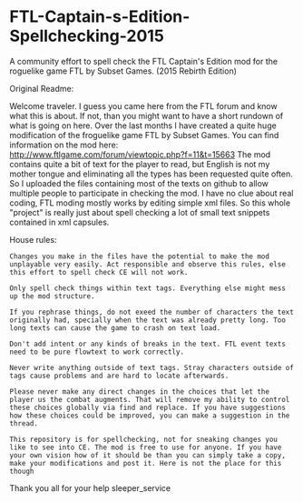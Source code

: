 FTL-Captain-s-Edition-Spellchecking-2015
========================================
A community effort to spell check the FTL Captain's Edition mod for the roguelike game FTL by Subset Games.
(2015 Rebirth Edition)

Original Readme:

Welcome traveler. I guess you came here from the FTL forum and know what this is about. If not, than you might want to have a short rundown of what is going on here. Over the last months I have created a quite huge modification of the froguelike game FTL by Subset Games. You can find information on the mod here: http://www.ftlgame.com/forum/viewtopic.php?f=11&t=15663 The mod contains quite a bit of text for the player to read, but English is not my mother tongue and eliminating all the types has been requested quite often. So I uploaded the files containing most of the texts on github to allow multiple people to participate in checking the mod. I have no clue about real coding, FTL moding mostly works by editing simple xml files. So this whole "project" is really just about spell checking a lot of small text snippets contained in xml capsules.

House rules:

    Changes you make in the files have the potential to make the mod unplayable very easily. Act responsible and observe this rules, else this effort to spell check CE will not work.

    Only spell check things within text tags. Everything else might mess up the mod structure.

    If you rephrase things, do not exeed the number of characters the text originally had, specially when the text was already pretty long. Too long texts can cause the game to crash on text load.

    Don't add intent or any kinds of breaks in the text. FTL event texts need to be pure flowtext to work correctly.

    Never write anything outside of text tags. Stray characters outside of tags cause problems and are hard to locate afterwards.

    Please never make any direct changes in the choices that let the player us the combat augments. That will remove my ability to control these choices globally via find and replace. If you have suggestions how these choices could be improved, you can make a suggestion in the thread.

    This repository is for spellchecking, not for sneaking changes you like to see into CE. The mod is free to use for anyone. If you have your own vision how of it should be than you can simply take a copy, make your modifications and post it. Here is not the place for this though

Thank you all for your help sleeper_service
